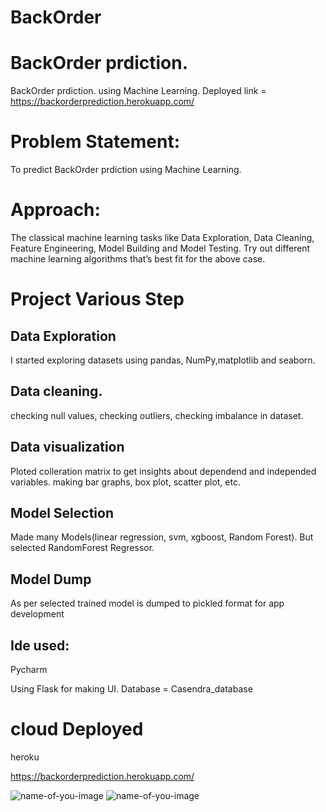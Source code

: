 # BackOrder
# BackOrder prdiction.
BackOrder prdiction. using Machine Learning.
Deployed link = https://backorderprediction.herokuapp.com/

# Problem Statement:
To predict BackOrder prdiction using Machine Learning.

# Approach:
The classical machine learning tasks like Data Exploration, Data Cleaning,
Feature Engineering, Model Building and Model Testing. Try out different machine
learning algorithms that’s best fit for the above case.

# Project Various Step
## Data Exploration
I started exploring datasets using pandas, NumPy,matplotlib and seaborn.

## Data cleaning.
checking null values, checking outliers, checking imbalance in dataset.

## Data visualization
Ploted colleration matrix to get insights about dependend and independed variables.
making bar graphs, box plot, scatter plot, etc.

## Model Selection 
Made many Models(linear regression, svm, xgboost, Random Forest).
But selected RandomForest Regressor.

## Model Dump
As per selected trained model is dumped to pickled format for app development

## Ide used:
Pycharm

Using Flask for making UI.
Database = Casendra_database

# cloud Deployed 
heroku 

https://backorderprediction.herokuapp.com/

![name-of-you-image](https://github.com/KiranGangadhar01/BackOrder/blob/master/Screenshot%20(36).png)
![name-of-you-image](https://github.com/KiranGangadhar01/BackOrder/blob/master/Screenshot%20(38).png)
